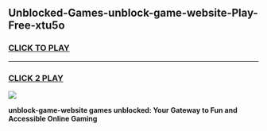 
## Unblocked-Games-unblock-game-website-Play-Free-xtu5o
<h3>
<a href="https://premium76.site?title=unblock-game-website&ref=10A">CLICK TO PLAY</a></h3>
<hr>

<h3>
<a href="https://premium76.site?title=unblock-game-website&ref=10A">CLICK 2 PLAY</a>
  
</h3>

<a href="https://premium76.site?title=unblock-game-website&ref=10A"><img src="https://clearcache.store/games.png"></a>


**unblock-game-website games unblocked: Your Gateway to Fun and Accessible Online Gaming**
